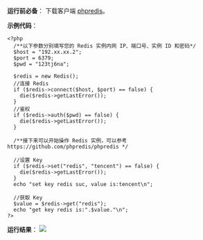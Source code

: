 **运行前必备**：
下载客户端 [phpredis](https://github.com/phpredis/phpredis)。

**示例代码**：
```
<?php
  /**以下参数分别填写您的 Redis 实例内网 IP、端口号、实例 ID 和密码*/
  $host = "192.xx.xx.2";
  $port = 6379;
  $pwd = "123tj6na";

  $redis = new Redis();
  //连接 Redis
  if ($redis->connect($host, $port) == false) {
    die($redis->getLastError());
  }
  //鉴权
  if ($redis->auth($pwd) == false) {
    die($redis->getLastError());
  }

  /**接下来可以开始操作 Redis 实例，可以参考 https://github.com/phpredis/phpredis */

  //设置 Key
  if ($redis->set("redis", "tencent") == false) {
    die($redis->getLastError());
  }
  echo "set key redis suc, value is:tencent\n";

  //获取 Key
  $value = $redis->get("redis");
  echo "get key redis is:".$value."\n";
?>
```

**运行结果**：
![](https://main.qcloudimg.com/raw/62e281a52fd9e18178866e70236c6755.jpg)
